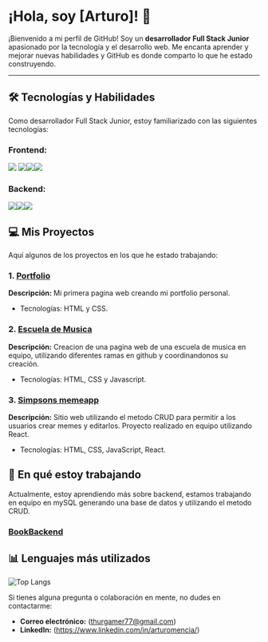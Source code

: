# ¡Hola, soy [Arturo]! 👋

¡Bienvenido a mi perfil de GitHub! Soy un **desarrollador Full Stack Junior** apasionado por la tecnología y el desarrollo  web. Me encanta aprender y mejorar nuevas habilidades y GitHub es donde comparto lo que he estado construyendo.

---


## 🛠️ Tecnologías y Habilidades

Como desarrollador Full Stack Junior, estoy familiarizado con las siguientes tecnologías:

### Frontend:

<img src="https://img.shields.io/badge/CSS-239120?style=for-the-badge&logo=css3&logoColor=white" />  <img src="https://img.shields.io/badge/JavaScript-F7DF1E?style=for-the-badge&logo=JavaScript&logoColor=white" /><img src="https://img.shields.io/badge/HTML-239120?style=for-the-badge&logo=html5&logoColor=white"/><img src="https://img.shields.io/badge/React-20232A?style=for-the-badge&logo=react&logoColor=61DAFB"/>

### Backend:

<img src="https://img.shields.io/badge/Express.js-404D59?style=for-the-badge"/><img src="https://img.shields.io/badge/MySQL-00000F?style=for-the-badge&logo=mysql&logoColor=white"/><img src="https://img.shields.io/badge/Node.js-43853D?style=for-the-badge&logo=node.js&logoColor=white" />

## 💻 Mis Proyectos

Aquí algunos de los proyectos en los que he estado trabajando:

### 1. [Portfolio](https://github.com/Arthurmm77/Portafolio-Personal)
**Descripción:** Mi primera pagina web creando mi portfolio personal.
- Tecnologías: HTML y CSS.
### 2. [Escuela de Musica](https://github.com/Omarlsant/project-music-coders)
**Descripción:** Creacion de una pagina web de una escuela de musica en equipo, utilizando diferentes ramas en github y coordinandonos su creación.
- Tecnologías: HTML, CSS y Javascript.
### 3. [Simpsons memeapp](https://github.com/LorelizDev/simpsons-memeseum-project)
**Descripción:** Sitio web utilizando el metodo CRUD para permitir a los usuarios crear memes y editarlos. Proyecto realizado en equipo utilizando React.
- Tecnologías: HTML, CSS, JavaScript, React.

## 🌱 En qué estoy trabajando

Actualmente, estoy aprendiendo más sobre backend, estamos trabajando en equipo en mySQL generando una base de datos y utilizando el metodo CRUD.
### [BookBackend](https://github.com/Arthurmm77/backend-book)
## 📊 Lenguajes más utilizados

![Top Langs](https://github-readme-stats.vercel.app/api/top-langs/?username=Arthurmm77&theme=blue-green)


Si tienes alguna pregunta o colaboración en mente, no dudes en contactarme:

- **Correo electrónico:** (thurgamer77@gmail.com)
- **LinkedIn:** (https://www.linkedin.com/in/arturomencia/)
